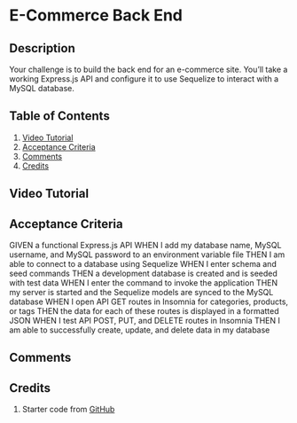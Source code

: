 # E-Commerce Back End

## Description

Your challenge is to build the back end for an e-commerce site. You’ll take a working Express.js API and configure it to use Sequelize to interact with a MySQL database.

## Table of Contents

1. [Video Tutorial](#video-tutorial)
2. [Acceptance Criteria](#acceptance-criteria)
3. [Comments](#comments)
4. [Credits](#credits)

## Video Tutorial



## Acceptance Criteria

GIVEN a functional Express.js API
WHEN I add my database name, MySQL username, and MySQL password to an environment variable file
THEN I am able to connect to a database using Sequelize
WHEN I enter schema and seed commands
THEN a development database is created and is seeded with test data
WHEN I enter the command to invoke the application
THEN my server is started and the Sequelize models are synced to the MySQL database
WHEN I open API GET routes in Insomnia for categories, products, or tags
THEN the data for each of these routes is displayed in a formatted JSON
WHEN I test API POST, PUT, and DELETE routes in Insomnia
THEN I am able to successfully create, update, and delete data in my database

## Comments


## Credits
1. Starter code from [GitHub](https://github.com/coding-boot-camp/fantastic-umbrella)